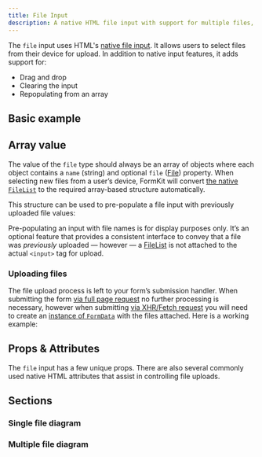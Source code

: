 ```yaml
---
title: File Input
description: A native HTML file input with support for multiple files, drag and drop, clearing the input, and repopulating from an array.
---
```


<InputPageHero title="File"></InputPageHero>

<page-toc></page-toc>

The `file` input uses HTML's [native file input](https://developer.mozilla.org/en-US/docs/Web/HTML/Element/input/file). It allows users to select files from their device for upload. In addition to native input features, it adds support for:

- Drag and drop
- Clearing the input
- Repopulating from an array

## Basic example

<example
  name="File input"
  file="/_content/examples/file/file.vue">
</example>

## Array value

The value of the `file` type should always be an array of objects where each object contains a `name` (string) and optional `file` ([File](https://developer.mozilla.org/en-US/docs/Web/API/File)) property. When selecting new files from a user’s device, FormKit will convert [the native `FileList`](https://developer.mozilla.org/en-US/docs/Web/API/FileList) to the required array-based structure automatically.

This structure can be used to pre-populate a file input with previously uploaded file values:

<example
  name="File input"
  file="/_content/examples/file-populate/file-populate.vue">
</example>
<callout type="tip" label="Display only">
Pre-populating an input with file names is for display purposes only. It’s an optional feature that provides a consistent interface to convey that a file was <em>previously</em> uploaded — however — a <a href="https://developer.mozilla.org/en-US/docs/Web/API/FileList">FileList</a> is not attached to the actual <code>&lt;input&gt;</code> tag for upload.
</callout>

### Uploading files

The file upload process is left to your form’s submission handler. When submitting the form [via full page request](/inputs/forms#submitting-as-a-page-request) no further processing is necessary, however when submitting [via XHR/Fetch request](/inputs/forms#submitting-via-xhrfetch-request) you will need to create an [instance of `FormData`](https://developer.mozilla.org/en-US/docs/Web/API/FormData) with the files attached. Here is a working example:

<example
  name="File input"
  file="/_content/examples/file-upload/file-upload.vue">
</example>

## Props & Attributes

The `file` input has a few unique props. There are also several commonly used native HTML attributes that assist in controlling file uploads.

<reference-table input="file" :attrs="['accept', 'capture', 'multiple', 'webkitdirectory']" :data="[
  {prop: 'file-item-icon', type: 'String', default: '’’', description: 'Specifies <a href=&quot;/plugins/icons&quot;>an icon</a> to put in the <code>fileItemIcon</code> section. Only shows when there is a file selected. Defaults to the <code>fileDoc</code> icon.'},
  {prop: 'file-remove-icon', type: 'String', default: '’’', description: 'Specifies <a href=&quot;/plugins/icons&quot;>an icon</a> to put in the <code>fileRemoveIcon</code> section. Only shows when a file is selected. Defaults to the <code>close</code> icon.'},
  {prop: 'no-files-icon', type: 'String', default: '’’', description: 'Specifies <a href=&quot;/plugins/icons&quot;>an icon</a> to put in the <code>noFilesIcon</code> section. Only shows when no file is selected. Defaults to the <code>fileDoc</code> icon.'}
  ]">
</reference-table>

## Sections

<section-keys-intro></section-keys-intro>

### Single file diagram

<div>
  <formkit-input-diagram
    class="input-diagram--file file-single"
    :schema="[
        {
          name: 'outer',
          children: [
            {
              name: 'wrapper',
              position: 'right',
              children: [
                {
                  name: 'label',
                  content: 'Your resumé',
                  position: 'right',
                }, 
                {
                  name: 'inner',
                  children: [
                    {
                      name: 'prefixIcon',
                      content: '🗄'
                    },
                    {
                      name: 'prefix',
                    },
                    {
                      name: 'input',
                    },
                    {
                      name: 'noFiles',
                      children: [
                        {
                          name: 'noFilesIcon',
                        }
                      ]
                    },
                    {
                      name: 'fileList',
                      children: [
                        {
                          name: 'fileItem',
                          children: [
                            {
                              name: 'fileItemIcon',
                              content: '📁'
                            },
                            {
                              name: 'fileName',
                              content: 'my-resume.pdf'
                            },
                            {
                              name: 'fileRemove',
                              position: 'right',
                              children: [
                                {
                                  name: 'fileRemoveIcon',
                                  content: 'X',
                                  position: 'right',
                                }
                              ]
                            },
                          ]
                        }
                      ]
                    },
                    {
                      name: 'suffix',
                      position: 'right',
                    },
                    {
                      name: 'suffixIcon',
                      position: 'right',
                    },
                  ]
                },
              ]
            },
            {
              name: 'help',
              content: 'Upload your resumé.',
              position: 'right'
            },
            {
              name: 'messages',
              position: 'right',
              children: [
                {
                  name: 'message',
                  content: 'Only supports .pdf and .docx extensions.',
                  position: 'right'
                }
              ]
            }
          ]
        }
      ]"
  >
  </formkit-input-diagram>
</div>

### Multiple file diagram
<div>
  <formkit-input-diagram
    class="input-diagram--file file-multiple"
    :schema="[
        {
          name: 'outer',
          children: [
            {
              name: 'wrapper',
              position: 'right',
              children: [
                {
                  name: 'label',
                  content: 'Your resumé',
                  position: 'right',
                }, 
                {
                  name: 'inner',
                  children: [
                    {
                      name: 'prefixIcon',
                      content: '🗄'
                    },
                    {
                      name: 'prefix',
                    },
                    {
                      name: 'input',
                    },
                    {
                      name: 'fileList',
                      children: [
                        {
                          name: 'fileItem',
                          children: [
                            {
                              name: 'fileItemIcon',
                              content: '📁'
                            },
                            {
                              name: 'fileName',
                              content: 'my-resume.pdf'
                            },
                          ]
                        }
                      ]
                    },
                    {
                      name: 'fileRemove',
                      content: 'Remove all',
                      position: 'right',
                    },
                    {
                      name: 'noFiles',
                      position: 'right',
                      children: [
                        {
                          name: 'noFilesIcon',
                          position: 'right',
                        }
                      ]
                    },
                    {
                      name: 'suffix',
                      position: 'right',
                    },
                    {
                      name: 'suffixIcon',
                      position: 'right',
                    },
                  ]
                },
              ]
            },
            {
              name: 'help',
              content: 'Upload your resumé.',
              position: 'right'
            },
            {
              name: 'messages',
              position: 'right',
              children: [
                {
                  name: 'message',
                  content: 'Only supports .pdf and .docx extensions.',
                  position: 'right'
                }
              ]
            }
          ]
        }
      ]"
  >
  </formkit-input-diagram>
</div>

<reference-table type="sectionKeys" primary="section-key" :data="[
  {'section-key': 'fileList', description: 'A wrapper for the whole list of files.'},
  {'section-key': 'fileItemIcon', description: 'An element containing an optional fileItem icon.'},
  {'section-key': 'fileItem', description: 'An element containing the fileName and remove action for each file.'},
  {'section-key': 'fileName', description: 'The element containing the name of a file.'},
  {'section-key': 'fileRemove', description: 'The element that removes a file from the list.'},
  {'section-key': 'fileRemoveIcon', description: 'An element containing the fileRemove icon.'},
  {'section-key': 'noFiles', description: 'The element shown when there are no files selected.'},
  {'section-key': 'noFilesIcon', description: 'An element containing an icon within the noFiles section.'},
  ]">
</reference-table>
